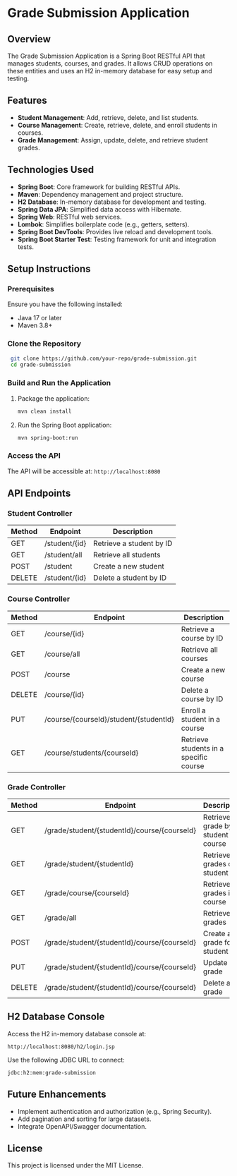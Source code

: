 # Grade Submission Application

## Overview
The Grade Submission Application is a Spring Boot RESTful API that manages students, courses, and grades. It allows CRUD operations on these entities and uses an H2 in-memory database for easy setup and testing.

## Features
- **Student Management**: Add, retrieve, delete, and list students.
- **Course Management**: Create, retrieve, delete, and enroll students in courses.
- **Grade Management**: Assign, update, delete, and retrieve student grades.

## Technologies Used
- **Spring Boot**: Core framework for building RESTful APIs.
- **Maven**: Dependency management and project structure.
- **H2 Database**: In-memory database for development and testing.
- **Spring Data JPA**: Simplified data access with Hibernate.
- **Spring Web**: RESTful web services.
- **Lombok**: Simplifies boilerplate code (e.g., getters, setters).
- **Spring Boot DevTools**: Provides live reload and development tools.
- **Spring Boot Starter Test**: Testing framework for unit and integration tests.

## Setup Instructions

### Prerequisites
Ensure you have the following installed:
- Java 17 or later
- Maven 3.8+

### Clone the Repository
```bash
 git clone https://github.com/your-repo/grade-submission.git
 cd grade-submission
```

### Build and Run the Application
1. Package the application:
   ```bash
   mvn clean install
   ```
2. Run the Spring Boot application:
   ```bash
   mvn spring-boot:run
   ```

### Access the API
The API will be accessible at: `http://localhost:8080`

## API Endpoints

### Student Controller
| Method  | Endpoint                | Description                  |
|---------|-------------------------|------------------------------|
| GET     | /student/{id}           | Retrieve a student by ID     |
| GET     | /student/all            | Retrieve all students        |
| POST    | /student                | Create a new student         |
| DELETE  | /student/{id}           | Delete a student by ID       |

### Course Controller
| Method  | Endpoint                        | Description                          |
|---------|---------------------------------|--------------------------------------|
| GET     | /course/{id}                    | Retrieve a course by ID              |
| GET     | /course/all                     | Retrieve all courses                 |
| POST    | /course                         | Create a new course                  |
| DELETE  | /course/{id}                    | Delete a course by ID                |
| PUT     | /course/{courseId}/student/{studentId} | Enroll a student in a course         |
| GET     | /course/students/{courseId}     | Retrieve students in a specific course|

### Grade Controller
| Method  | Endpoint                                      | Description                        |
|---------|-----------------------------------------------|------------------------------------|
| GET     | /grade/student/{studentId}/course/{courseId}  | Retrieve a grade by student & course|
| GET     | /grade/student/{studentId}                    | Retrieve all grades of a student    |
| GET     | /grade/course/{courseId}                      | Retrieve all grades in a course     |
| GET     | /grade/all                                    | Retrieve all grades                 |
| POST    | /grade/student/{studentId}/course/{courseId}  | Create a grade for a student        |
| PUT     | /grade/student/{studentId}/course/{courseId}  | Update a grade                     |
| DELETE  | /grade/student/{studentId}/course/{courseId}  | Delete a grade                     |

## H2 Database Console
Access the H2 in-memory database console at:
```
http://localhost:8080/h2/login.jsp
```

Use the following JDBC URL to connect:
```
jdbc:h2:mem:grade-submission
```

## Future Enhancements
- Implement authentication and authorization (e.g., Spring Security).
- Add pagination and sorting for large datasets.
- Integrate OpenAPI/Swagger documentation.

## License
This project is licensed under the MIT License.

